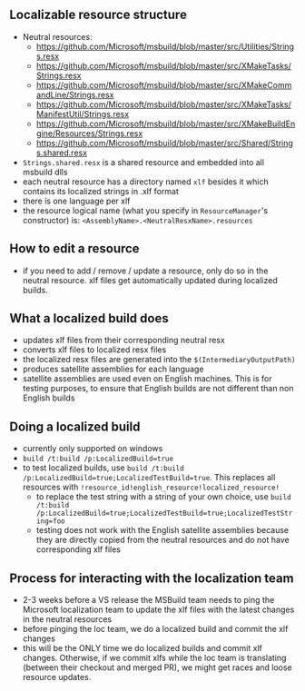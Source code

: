## Localizable resource structure
- Neutral resources:
  -  https://github.com/Microsoft/msbuild/blob/master/src/Utilities/Strings.resx
  -  https://github.com/Microsoft/msbuild/blob/master/src/XMakeTasks/Strings.resx
  -  https://github.com/Microsoft/msbuild/blob/master/src/XMakeCommandLine/Strings.resx
  -  https://github.com/Microsoft/msbuild/blob/master/src/XMakeTasks/ManifestUtil/Strings.resx
  -  https://github.com/Microsoft/msbuild/blob/master/src/XMakeBuildEngine/Resources/Strings.resx
  -  https://github.com/Microsoft/msbuild/blob/master/src/Shared/Strings.shared.resx
- `Strings.shared.resx` is a shared resource and embedded into all msbuild dlls
- each neutral resource has a directory named `xlf` besides it which contains its localized strings in .xlf format
- there is one language per xlf
- the resource logical name (what you specify in `ResourceManager`'s constructor) is: `<AssemblyName>.<NeutralResxName>.resources`

## How to edit a resource
- if you need to add / remove / update a resource, only do so in the neutral resource. xlf files get automatically updated during localized builds.

## What a localized build does
- updates xlf files from their corresponding neutral resx
- converts xlf files to localized resx files
- the localized resx files are generated into the `$(IntermediaryOutputPath)`
- produces satellite assemblies for each language
 - satellite assemblies are used even on English machines. This is for testing purposes, to ensure that English builds are not different than non English builds

## Doing a localized build
-  currently only supported on windows
- `build /t:build /p:LocalizedBuild=true`
- to test localized builds, use `build /t:build /p:LocalizedBuild=true;LocalizedTestBuild=true`. This replaces all resources with `!resource_id!english_resource!localized_resource!`
  - to replace the test string with a string of your own choice, use `build /t:build /p:LocalizedBuild=true;LocalizedTestBuild=true;LocalizedTestString=foo`
  - testing does not work with the English satellite assemblies because they are directly copied from the neutral resources and do not have corresponding xlf files

## Process for interacting with the localization team
- 2-3 weeks before a VS release the MSBuild team needs to ping the Microsoft localization team to update the xlf files with the latest changes in the neutral resources
- before pinging the loc team, we do a localized build and commit the xlf changes
- this will be the ONLY time we do localized builds and commit xlf changes. Otherwise, if we commit xlfs while the loc team is translating (between their checkout and merged PR), we might get races and loose resource updates.
